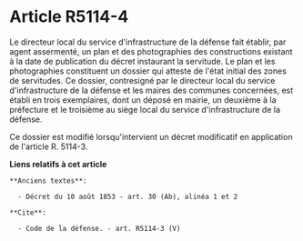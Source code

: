 # Article R5114-4

Le directeur local du service d'infrastructure de la défense fait établir, par agent assermenté, un plan et des photographies
des constructions existant à la date de publication du décret instaurant la servitude. Le plan et les photographies
constituent un dossier qui atteste de l'état initial des zones de servitudes. Ce dossier, contresigné par le directeur local
du service d'infrastructure de la défense et les maires des communes concernées, est établi en trois exemplaires, dont un
déposé en mairie, un deuxième à la préfecture et le troisième au siège local du service d'infrastructure de la défense. 

Ce dossier est modifié lorsqu'intervient un décret modificatif en application de l'article R. 5114-3.

**Liens relatifs à cet article**

	**Anciens textes**:

	  - Décret du 10 août 1853 - art. 30 (Ab), alinéa 1 et 2

	**Cite**:

	  - Code de la défense. - art. R5114-3 (V)
